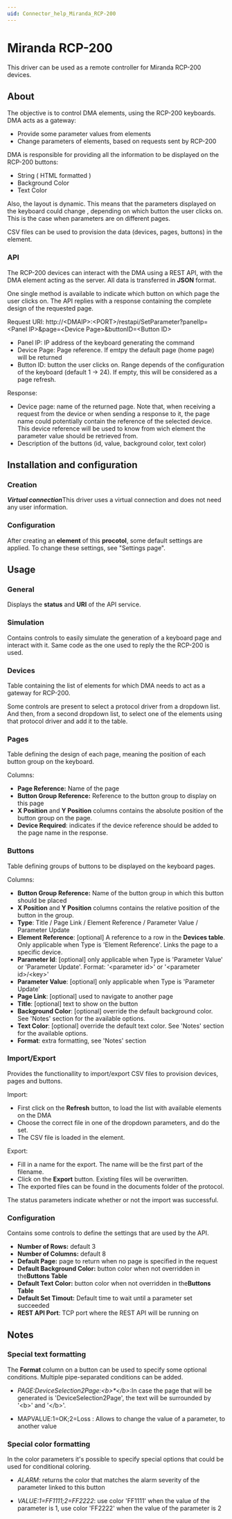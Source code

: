```yaml
---
uid: Connector_help_Miranda_RCP-200
---
```


# Miranda RCP-200

This driver can be used as a remote controller for Miranda RCP-200 devices.

## About

The objective is to control DMA elements, using the RCP-200 keyboards. DMA acts as a gateway:

- Provide some parameter values from elements
- Change parameters of elements, based on requests sent by RCP-200

DMA is responsible for providing all the information to be displayed on the RCP-200 buttons:

- String ( HTML formatted )
- Background Color
- Text Color

Also, the layout is dynamic. This means that the parameters displayed on the keyboard could change , depending on which button the user clicks on. This is the case when parameters are on different pages.

CSV files can be used to provision the data (devices, pages, buttons) in the element.

### API

The RCP-200 devices can interact with the DMA using a REST API, with the DMA element acting as the server. All data is transferred in **JSON** format.

One single method is available to indicate which button on which page the user clicks on. The API replies with a response containing the complete design of the requested page.

Request URI: http://\<DMAIP\>:\<PORT\>/restapi/SetParameter?panelIp=\<Panel IP\>&page=\<Device Page\>&buttonID=\<Button ID\>

- Panel IP: IP address of the keyboard generating the command
- Device Page: Page reference. If emtpy the default page (home page) will be returned
- Button ID: button the user clicks on. Range depends of the configuration of the keyboard (default 1 -\> 24). If empty, this will be considered as a page refresh.

Response:

- Device page: name of the returned page. Note that, when receiving a request from the device or when sending a response to it, the page name could potentially contain the reference of the selected device. This device reference will be used to know from wich element the parameter value should be retrieved from.
- Description of the buttons (id, value, background color, text color)

## Installation and configuration

### Creation

***Virtual connection***This driver uses a virtual connection and does not need any user information.

### Configuration

After creating an **element** of this **procotol**, some default settings are applied. To change these settings, see "Settings page".

## Usage

### General

Displays the **status** and **URI** of the API service.

### Simulation

Contains controls to easily simulate the generation of a keyboard page and interact with it. Same code as the one used to reply the the RCP-200 is used.

### Devices

Table containing the list of elements for which DMA needs to act as a gateway for RCP-200.

Some controls are present to select a protocol driver from a dropdown list. And then, from a second dropdown list, to select one of the elements using that protocol driver and add it to the table.

### Pages

Table defining the design of each page, meaning the position of each button group on the keyboard.

Columns:

- **Page Reference:** Name of the page
- **Button Group Reference:** Reference to the button group to display on this page
- **X Position** and **Y Position** columns contains the absolute position of the button group on the page.
- **Device Required**: indicates if the device reference should be added to the page name in the response.

### Buttons

Table defining groups of buttons to be displayed on the keyboard pages.

Columns:

- **Button Group Reference:** Name of the button group in which this button should be placed
- **X Position** and **Y Position** columns contains the relative position of the button in the group.
- **Type**: Title / Page Link / Element Reference / Parameter Value / Parameter Update
- **Element Reference**: \[optional\] A reference to a row in the **Devices table**. Only applicable when Type is 'Element Reference'. Links the page to a specific device.
- **Parameter Id**: \[optional\] only applicable when Type is 'Parameter Value' or 'Parameter Update'. Format: '\<parameter id\>' or '\<parameter id\>/\<key\>'
- **Parameter Value**: \[optional\] only applicable when Type is 'Parameter Update'
- **Page Link**: \[optional\] used to navigate to another page
- **Title**: \[optional\] text to show on the button
- **Background Color**: \[optional\] override the default background color. See 'Notes' section for the available options.
- **Text Color**: \[optional\] override the default text color. See 'Notes' section for the available options.
- **Format**: extra formatting, see 'Notes' section

### Import/Export

Provides the functionallity to import/export CSV files to provision devices, pages and buttons.

Import:

- First click on the **Refresh** button, to load the list with available elements on the DMA
- Choose the correct file in one of the dropdown parameters, and do the set.
- The CSV file is loaded in the element.

Export:

- Fill in a name for the export. The name will be the first part of the filename.
- Click on the **Export** button. Existing files will be overwritten.
- The exported files can be found in the documents folder of the protocol.

The status parameters indicate whether or not the import was successful.

### Configuration

Contains some controls to define the settings that are used by the API.

- **Number of Rows:** default 3
- **Number of Columns:** default 8
- **Default Page:** page to return when no page is specified in the request
- **Default Background Color:** button color when not overridden in the**Buttons Table**
- **Default Text Color:** button color when not overridden in the**Buttons Table**
- **Default Set Timout:** Default time to wait until a parameter set succeeded
- **REST API Port**: TCP port where the REST API will be running on

## Notes

### Special text formatting

The **Format** column on a button can be used to specify some optional conditions. Multiple pipe-separated conditions can be added.

- *PAGE:DeviceSelection2Page:\<b\>\*\</b\>*:In case the page that will be generated is 'DeviceSelection2Page', the text will be surrounded by '\<b\>' and '\</b\>'.

- MAPVALUE:1=OK;2=Loss : Allows to change the value of a parameter, to another value

### Special color formatting

In the color parameters it's possible to specify special options that could be used for conditional coloring.

- *ALARM*: returns the color that matches the alarm severity of the parameter linked to this button

- *VALUE:1=FF1111;2=FF2222*: use color 'FF1111' when the value of the parameter is 1, use color 'FF2222' when the value of the parameter is 2
